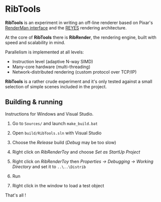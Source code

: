 RibTools
========

**RibTools** is an experiment in writing an off-line renderer based on Pixar's [RenderMan interface] and the [REYES] rendering architecture.

[RenderMan interface]: http://en.wikipedia.org/wiki/RenderMan_Interface_Specification
[REYES]: http://en.wikipedia.org/wiki/Reyes_rendering

At the core of **RibTools** there is **RibRender**, the rendering engine, built with speed and scalability in mind.

Parallelism is implemented at all levels:
* Instruction level (adaptive N-way SIMD)
* Many-core hardware (multi-threading)
* Network-distributed rendering (custom protocol over TCP/IP)

**RibTools** is a rather crude experiment and it's only tested against a small selection of simple scenes included in the project.


Building & running
------------------

Instructions for Windows and Visual Studio.

1) Go to `Sources/` and launch `make_build.bat`

2) Open `build/RibTools.sln` with Visual Studio

3) Choose the *Release* build (*Debug* may be too slow)

4) Right click on *RibRenderToy* and choose *Set as StartUp Project*

5) Right click on *RibRenderToy* then *Properties -> Debugging -> Working Directory* and set it to `..\..\Distrib`

6) Run

7) Right click in the window to load a test object

That's all !

